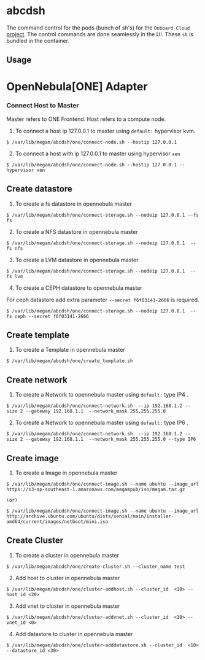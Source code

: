 # abcdsh

The command control for the pods (bunch of sh's)  for the `Onboard Cloud` [project](https://github.com/megamsys/abcd). The control commands are done seamlessly in the UI. These `sh` is bundled in the container.

## Usage

# OpenNebula[ONE] Adapter

### Connect Host to Master

Master refers to ONE Frontend. Host refers to a compute node.

1. To connect a host ip 127.0.0.1 to master using `default:` hypervisor kvm.

```
$ /var/lib/megam/abcdsh/one/connect-node.sh --hostip 127.0.0.1

```

2. To connect a host with ip 127.0.0.1 to master using hypervisor `xen`

```
$ /var/lib/megam/abcdsh/one/connect-node.sh --hostip 127.0.0.1 --hypervisor xen

```

## Create datastore

1. To create a fs datastore in opennebula master

```
$ /var/lib/megam/abcdsh/one/connect-storage.sh --nodeip 127.0.0.1 --fs fs
```

2. To create a NFS  datastore in opennebula master

```
$ /var/lib/megam/abcdsh/one/connect-storage.sh --nodeip 127.0.0.1  --fs nfs
```

3. To create a LVM  datastore in opennebula master  

```
$ /var/lib/megam/abcdsh/one/connect-storage.sh --nodeip 127.0.0.1  --fs lvm  
```
4. To create a CEPH  datastore to opennebula master

For ceph datastore add extra parameter `--secret f6f03141-2666` is required.

```
$ /var/lib/megam/abcdsh/one/connect-storage.sh --nodeip 127.0.0.1  --fs ceph --secret f6f03141-2666

```

## Create template

1. To create a Template in opennebula master

```
$ /var/lib/megam/abcdsh/one/create_template.sh
```

## Create network

1. To create a Network to opennebula master using `default:` type IP4 .

```
$ /var/lib/megam/abcdsh/one/connect-network.sh  --ip 192.168.1.2 --size 2 --gateway 192.168.1.1  --network_mask 255.255.255.0
```
2. To create a Network to opennebula master using `default:` type IP6 .

```
$ /var/lib/megam/abcdsh/one/connect-network.sh  --ip 192.168.1.2 --size 2 --gateway 192.168.1.1  --network_mask 255.255.255.0 --type IP6
```

## Create image

1. To create a Image in opennebula master

```
$ /var/lib/megam/abcdsh/one/connect-image.sh --name ubuntu --image_url https://s3-ap-southeast-1.amazonaws.com/megampub/iso/megam.tar.gz

(or)

$ /var/lib/megam/abcdsh/one/connect-image.sh --name ubuntu --image_url http://archive.ubuntu.com/ubuntu/dists/xenial/main/installer-amd64/current/images/netboot/mini.iso

```

## Create Cluster

1. To create a cluster in opennebula master

```
$ /var/lib/megam/abcdsh/one/create-cluster.sh --cluster_name test
```
2. Add host to cluster in opennebula master

```
$ /var/lib/megam/abcdsh/one/cluster-addhost.sh --cluster_id  <10> --host_id <20>
```
3. Add vnet to cluster in opennebula master
```
$ /var/lib/megam/abcdsh/one/cluster-addvnet.sh --cluster_id  <10> --vnet_id <0>
```
4. Add datastore to cluster in opennebula master
```
$ /var/lib/megam/abcdsh/one/cluster-adddatastore.sh --cluster_id  <10> --datastore_id <30>
```
